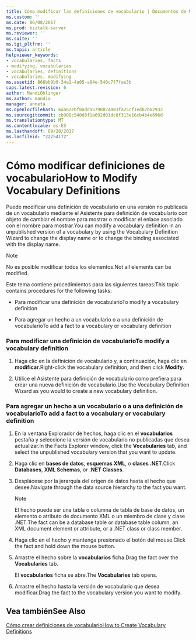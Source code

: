 ```yaml
---
title: Cómo modificar las definiciones de vocabulario | Documentos de Microsoft
ms.custom: ''
ms.date: 06/08/2017
ms.prod: biztalk-server
ms.reviewer: ''
ms.suite: ''
ms.tgt_pltfrm: ''
ms.topic: article
helpviewer_keywords:
- vocabularies, facts
- modifying, vocabularies
- vocabularies, definitions
- vocabularies, modifying
ms.assetid: 866bb9b9-34e1-4a05-a84e-540c7f7fae3b
caps.latest.revision: 6
author: MandiOhlinger
ms.author: mandia
manager: anneta
ms.openlocfilehash: 6aa62ebf0adda5798824003fa25cf1ed07b62932
ms.sourcegitcommit: cb908c540d8f1a692d01dc8f313e16cb4b4e696d
ms.translationtype: MT
ms.contentlocale: es-ES
ms.lasthandoff: 09/20/2017
ms.locfileid: "22254172"
---
```

# <a name="how-to-modify-vocabulary-definitions"></a><span data-ttu-id="0097c-102">Cómo modificar definiciones de vocabulario</span><span class="sxs-lookup"><span data-stu-id="0097c-102">How to Modify Vocabulary Definitions</span></span>
<span data-ttu-id="0097c-103">Puede modificar una definición de vocabulario en una versión no publicada de un vocabulario mediante el Asistente para definición de vocabulario con objeto de cambiar el nombre para mostrar o modificar el enlace asociado con el nombre para mostrar.</span><span class="sxs-lookup"><span data-stu-id="0097c-103">You can modify a vocabulary definition in an unpublished version of a vocabulary by using the Vocabulary Definition Wizard to change the display name or to change the binding associated with the display name.</span></span>  
  
> [!NOTE]
>  <span data-ttu-id="0097c-104">No es posible modificar todos los elementos.</span><span class="sxs-lookup"><span data-stu-id="0097c-104">Not all elements can be modified.</span></span>  
  
 <span data-ttu-id="0097c-105">Este tema contiene procedimientos para las siguientes tareas:</span><span class="sxs-lookup"><span data-stu-id="0097c-105">This topic contains procedures for the following tasks:</span></span>  
  
-   <span data-ttu-id="0097c-106">Para modificar una definición de vocabulario</span><span class="sxs-lookup"><span data-stu-id="0097c-106">To modify a vocabulary definition</span></span>  
  
-   <span data-ttu-id="0097c-107">Para agregar un hecho a un vocabulario o a una definición de vocabulario</span><span class="sxs-lookup"><span data-stu-id="0097c-107">To add a fact to a vocabulary or vocabulary definition</span></span>  
  
### <a name="to-modify-a-vocabulary-definition"></a><span data-ttu-id="0097c-108">Para modificar una definición de vocabulario</span><span class="sxs-lookup"><span data-stu-id="0097c-108">To modify a vocabulary definition</span></span>  
  
1.  <span data-ttu-id="0097c-109">Haga clic en la definición de vocabulario y, a continuación, haga clic en **modificar**.</span><span class="sxs-lookup"><span data-stu-id="0097c-109">Right-click the vocabulary definition, and then click **Modify**.</span></span>  
  
2.  <span data-ttu-id="0097c-110">Utilice el Asistente para definición de vocabulario como prefiera para crear una nueva definición de vocabulario.</span><span class="sxs-lookup"><span data-stu-id="0097c-110">Use the Vocabulary Definition Wizard as you would to create a new vocabulary definition.</span></span>  
  
### <a name="to-add-a-fact-to-a-vocabulary-or-vocabulary-definition"></a><span data-ttu-id="0097c-111">Para agregar un hecho a un vocabulario o a una definición de vocabulario</span><span class="sxs-lookup"><span data-stu-id="0097c-111">To add a fact to a vocabulary or vocabulary definition</span></span>  
  
1.  <span data-ttu-id="0097c-112">En la ventana Explorador de hechos, haga clic en el **vocabularios** pestaña y seleccione la versión de vocabulario no publicadas que desea actualizar.</span><span class="sxs-lookup"><span data-stu-id="0097c-112">In the Facts Explorer window, click the **Vocabularies** tab, and select the unpublished vocabulary version that you want to update.</span></span>  
  
2.  <span data-ttu-id="0097c-113">Haga clic en **bases de datos**, **esquemas XML**, o **clases .NET**.</span><span class="sxs-lookup"><span data-stu-id="0097c-113">Click **Databases**, **XML Schemas**, or **.NET Classes**.</span></span>  
  
3.  <span data-ttu-id="0097c-114">Desplácese por la jerarquía del origen de datos hasta el hecho que desee.</span><span class="sxs-lookup"><span data-stu-id="0097c-114">Navigate through the data source hierarchy to the fact you want.</span></span>  
  
    > [!NOTE]
    >  <span data-ttu-id="0097c-115">El hecho puede ser una tabla o columna de tabla de base de datos, un elemento o atributo de documento XML o un miembro de clase y clase .NET.</span><span class="sxs-lookup"><span data-stu-id="0097c-115">The fact can be a database table or database table column, an XML document element or attribute, or a .NET class or class member.</span></span>  
  
4.  <span data-ttu-id="0097c-116">Haga clic en el hecho y mantenga presionado el botón del mouse.</span><span class="sxs-lookup"><span data-stu-id="0097c-116">Click the fact and hold down the mouse button.</span></span>  
  
5.  <span data-ttu-id="0097c-117">Arrastre el hecho sobre la **vocabularios** ficha.</span><span class="sxs-lookup"><span data-stu-id="0097c-117">Drag the fact over the **Vocabularies** tab.</span></span>  
  
     <span data-ttu-id="0097c-118">El **vocabularios** ficha se abre.</span><span class="sxs-lookup"><span data-stu-id="0097c-118">The **Vocabularies** tab opens.</span></span>  
  
6.  <span data-ttu-id="0097c-119">Arrastre el hecho hasta la versión de vocabulario que desea modificar.</span><span class="sxs-lookup"><span data-stu-id="0097c-119">Drag the fact to the vocabulary version you want to modify.</span></span>  
  
## <a name="see-also"></a><span data-ttu-id="0097c-120">Vea también</span><span class="sxs-lookup"><span data-stu-id="0097c-120">See Also</span></span>  
 [<span data-ttu-id="0097c-121">Cómo crear definiciones de vocabulario</span><span class="sxs-lookup"><span data-stu-id="0097c-121">How to Create Vocabulary Definitions</span></span>](../core/how-to-create-vocabulary-definitions.md)
